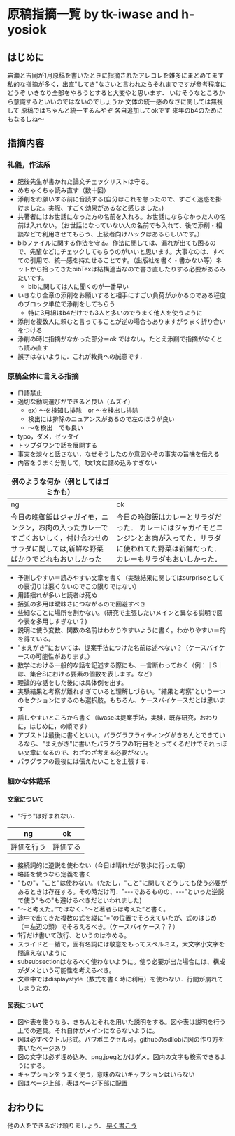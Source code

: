 # 原稿指摘一覧 by tk-iwase and h-yosiok

## はじめに
岩瀬と吉岡が1月原稿を書いたときに指摘されたアレコレを雑多にまとめてます
私的な指摘が多く，出直"してき"なさいと言われたらそれまでですが参考程度にどうぞ
いきなり全部をやろうとすると大変やと思います．
いけそうなところから意識するといいのではないのでしょうか
文体の統一感のなさに関しては無視して
原稿ではちゃんと統一するんやぞ
各自追加してokです
来年のb4のためにもなるしね～

## 指摘内容
### 礼儀，作法系
- 肥後先生が書かれた論文チェックリストは守る。
- めちゃくちゃ読み直す（数十回）
- 添削をお願いする前に音読する(自分はこれを怠ったので、すごく迷惑を掛けました。実際、すごく効果があるなと感じました。)
- 共著者にはお世話になった方の名前を入れる。お世話にならなかった人の名前は入れない。（お世話になっていない人の名前でも入れて、後で添削・相談などで利用させてもらう、上級者向けハックはあるらしいです。）
- bibファイルに関する作法を守る。作法に関しては、漏れが出ても困るので、先輩などにチェックしてもらうのがいいと思います。大事なのは、すべての引用で、統一感を持たせることです。（出版社を書く・書かない等）ネットから拾ってきたbibTexは結構適当なので書き直したりする必要があるみたいです。
    - bibに関しては人に聞くのが一番早い
- いきなり全章の添削をお願いすると相手にすごい負荷がかかるのである程度のブロック単位で添削をしてもらう
    - 特に3月組はb4だけでも3人と多いのでうまく他人を使うように
- 添削を複数人に頼むと言ってることが逆の場合もありますがうまく折り合いをつける
- 添削の時に指摘がなかった部分＝ok ではない，たとえ添削で指摘がなくとも読み直す
- 誤字はないように．これが教員への誠意です．



### 原稿全体に言える指摘
- 口語禁止
- 適切な動詞選びができると良い（ムズイ）
    - ex) ～を検知し排除　or ～を検出し排除
    - 検出には排除のニュアンスがあるので左のほうが良い
    - ～を検出　でも良い
- typo，ダメ，ゼッタイ
- トップダウンで話を展開する
- 事実を淡々と話さない．なぜそうしたのか意図やその事実の旨味を伝える
- 内容をうまく分割して，1文1文に詰め込みすぎない

| 例のような何か（例としてはゴミかも）||
| -------- | -------|
| ng | ok |
| 今日の晩御飯はジャガイモ，ニンジン，お肉の入ったカレーですごくおいしく，付け合わせのサラダに関しては,新鮮な野菜ばかりでどれもおいしかった|   今日の晩御飯はカレーとサラダだった． カレーにはジャガイモとニンジンとお肉が入ってた．サラダに使われてた野菜は新鮮だった．カレーもサラダもおいしかった． |


- 予測しやすい＝読みやすい文章を書く（実験結果に関してはsurpriseとしての裏切りは悪くないのでこの限りではない）
- 用語揺れが多いと読者は死ぬ
- 括弧の多用は曖昧さにつながるので回避すべき
- 些細なことに場所を割かない。（研究で主張したいメインと異なる説明で図や表を多用しすぎない？)
- 説明に使う変数、関数の名前はわかりやすいように書く。わかりやすい＝的を得ている。
- "まえがき"においては、提案手法につけた名前は述べない？（ケースバイケースの可能性があります。）
- 数学における一般的な話を記述する際にも、一言断わっておく（例：｜S｜は、集合Sにおける要素の個数を表します。など）
- 理論的な話をした後には具体例を出す。 
- 実験結果と考察が離れすぎていると理解しづらい。"結果と考察"という一つのセクションにするのも選択肢。もちろん、ケースバイケースだとは思います
- 話しやすいところから書く（iwaseは提案手法，実験，既存研究，おわりに，はじめに，の順です）
- アブストは最後に書くといい。パラグラフライティングがきちんとできているなら、"まえがき"に書いたパラグラフの1行目をとってくるだけでそれっぽい文章になるので、わざわざ考える必要がない。
- パラグラフの最後には伝えたいことを主張する．

### 細かな体裁系
#### 文章について
- "行う"は好まれない．

| ng | ok |
| -------- | -------- |
| 評価を行う     | 評価する     |

- 接続詞的に逆説を使わない（今日は晴れだが散歩に行った等）
- 略語を使うなら定義を書く
- "もの"，"こと"は使わない。（ただし，"こと"に関してどうしても使う必要があるときは存在する。その時だけ可．"---であるものの、---"といった逆説で使う"もの"も避けるべきだといわれました)
- ”～と考えた。”ではなく、”～と著者らは考えた”と書く。
- 途中で出てきた複数の式を縦に"="の位置でそろえていたが、式のはじめ（＝左辺の頭）でそろえるべき。（ケースバイケース？？）
- 1行だけ書いて改行、というのはやめる。
- スライドと一緒で，固有名詞には敬意をもってスペルミス，大文字小文字を間違えないように
- subsubsectionはなるべく使わないように。使う必要が出た場合には、構成がダメという可能性を考えるべき。
- 文章中ではdisplaystyle（数式を書く時に利用）を使わない．行間が崩れてしまうため．
#### 図表について
- 図や表を使うなら、きちんとそれを用いた説明をする。図や表は説明を行う上での道具。それ自体がメインにならないように。
- 図は必ずベクトル形式。パワポエクセル可。githubのsdllobに図の作り方を書いた[ページ](https://github.com/kusumotolab/sdllog/blob/master/articles/tex%E7%92%B0%E5%A2%83.md#%E7%94%BB%E5%83%8F%E3%83%95%E3%82%A1%E3%82%A4%E3%83%AB%E3%81%AE%E4%BD%9C%E6%88%90)あり
- 図の文字は必ず埋め込み。png,jpegとかはダメ。図内の文字も検索できるようにする。
- キャプションをうまく使う，意味のないキャプションはいらない
- 図はページ上部，表はページ下部に配置

## おわりに
他の人をできるだけ頼りましょう．
[早く書こう](https://www.youtube.com/watch?v=ZXsQAXx_ao0)
